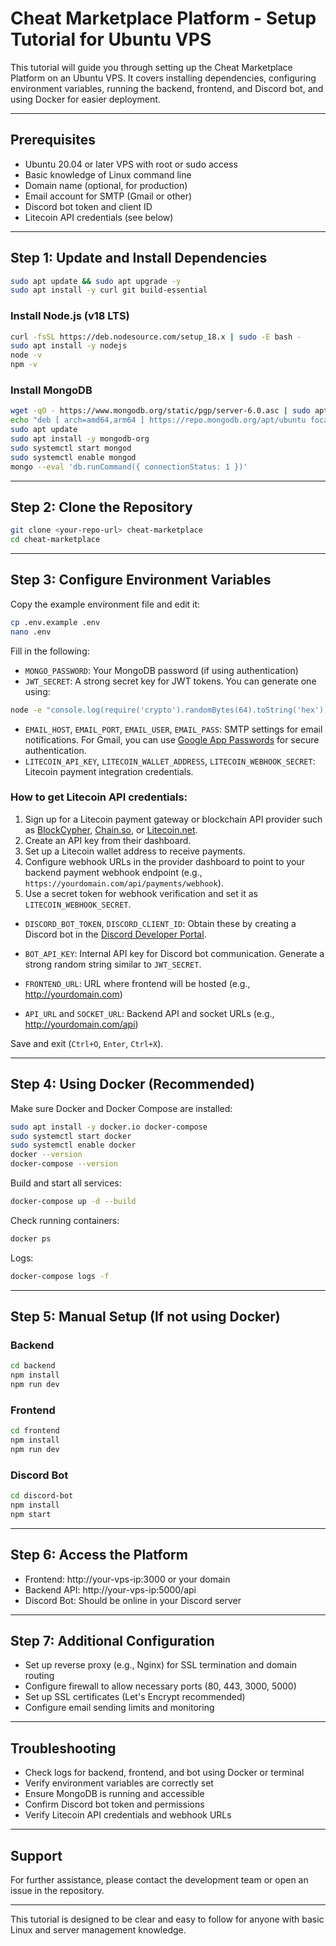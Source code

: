 # Cheat Marketplace Platform - Setup Tutorial for Ubuntu VPS

This tutorial will guide you through setting up the Cheat Marketplace Platform on an Ubuntu VPS. It covers installing dependencies, configuring environment variables, running the backend, frontend, and Discord bot, and using Docker for easier deployment.

---

## Prerequisites

- Ubuntu 20.04 or later VPS with root or sudo access
- Basic knowledge of Linux command line
- Domain name (optional, for production)
- Email account for SMTP (Gmail or other)
- Discord bot token and client ID
- Litecoin API credentials (see below)

---

## Step 1: Update and Install Dependencies

```bash
sudo apt update && sudo apt upgrade -y
sudo apt install -y curl git build-essential
```

### Install Node.js (v18 LTS)

```bash
curl -fsSL https://deb.nodesource.com/setup_18.x | sudo -E bash -
sudo apt install -y nodejs
node -v
npm -v
```

### Install MongoDB

```bash
wget -qO - https://www.mongodb.org/static/pgp/server-6.0.asc | sudo apt-key add -
echo "deb [ arch=amd64,arm64 ] https://repo.mongodb.org/apt/ubuntu focal/mongodb-org/6.0 multiverse" | sudo tee /etc/apt/sources.list.d/mongodb-org-6.0.list
sudo apt update
sudo apt install -y mongodb-org
sudo systemctl start mongod
sudo systemctl enable mongod
mongo --eval 'db.runCommand({ connectionStatus: 1 })'
```

---

## Step 2: Clone the Repository

```bash
git clone <your-repo-url> cheat-marketplace
cd cheat-marketplace
```

---

## Step 3: Configure Environment Variables

Copy the example environment file and edit it:

```bash
cp .env.example .env
nano .env
```

Fill in the following:

- `MONGO_PASSWORD`: Your MongoDB password (if using authentication)
- `JWT_SECRET`: A strong secret key for JWT tokens. You can generate one using:

```bash
node -e "console.log(require('crypto').randomBytes(64).toString('hex'))"
```

- `EMAIL_HOST`, `EMAIL_PORT`, `EMAIL_USER`, `EMAIL_PASS`: SMTP settings for email notifications. For Gmail, you can use [Google App Passwords](https://support.google.com/accounts/answer/185833) for secure authentication.
- `LITECOIN_API_KEY`, `LITECOIN_WALLET_ADDRESS`, `LITECOIN_WEBHOOK_SECRET`: Litecoin payment integration credentials.

### How to get Litecoin API credentials:

1. Sign up for a Litecoin payment gateway or blockchain API provider such as [BlockCypher](https://www.blockcypher.com/), [Chain.so](https://chain.so/), or [Litecoin.net](https://litecoin.net/).
2. Create an API key from their dashboard.
3. Set up a Litecoin wallet address to receive payments.
4. Configure webhook URLs in the provider dashboard to point to your backend payment webhook endpoint (e.g., `https://yourdomain.com/api/payments/webhook`).
5. Use a secret token for webhook verification and set it as `LITECOIN_WEBHOOK_SECRET`.

- `DISCORD_BOT_TOKEN`, `DISCORD_CLIENT_ID`: Obtain these by creating a Discord bot in the [Discord Developer Portal](https://discord.com/developers/applications).
- `BOT_API_KEY`: Internal API key for Discord bot communication. Generate a strong random string similar to `JWT_SECRET`.

- `FRONTEND_URL`: URL where frontend will be hosted (e.g., http://yourdomain.com)
- `API_URL` and `SOCKET_URL`: Backend API and socket URLs (e.g., http://yourdomain.com/api)

Save and exit (`Ctrl+O`, `Enter`, `Ctrl+X`).

---

## Step 4: Using Docker (Recommended)

Make sure Docker and Docker Compose are installed:

```bash
sudo apt install -y docker.io docker-compose
sudo systemctl start docker
sudo systemctl enable docker
docker --version
docker-compose --version
```

Build and start all services:

```bash
docker-compose up -d --build
```

Check running containers:

```bash
docker ps
```

Logs:

```bash
docker-compose logs -f
```

---

## Step 5: Manual Setup (If not using Docker)

### Backend

```bash
cd backend
npm install
npm run dev
```

### Frontend

```bash
cd frontend
npm install
npm run dev
```

### Discord Bot

```bash
cd discord-bot
npm install
npm start
```

---

## Step 6: Access the Platform

- Frontend: http://your-vps-ip:3000 or your domain
- Backend API: http://your-vps-ip:5000/api
- Discord Bot: Should be online in your Discord server

---

## Step 7: Additional Configuration

- Set up reverse proxy (e.g., Nginx) for SSL termination and domain routing
- Configure firewall to allow necessary ports (80, 443, 3000, 5000)
- Set up SSL certificates (Let's Encrypt recommended)
- Configure email sending limits and monitoring

---

## Troubleshooting

- Check logs for backend, frontend, and bot using Docker or terminal
- Verify environment variables are correctly set
- Ensure MongoDB is running and accessible
- Confirm Discord bot token and permissions
- Verify Litecoin API credentials and webhook URLs

---

## Support

For further assistance, please contact the development team or open an issue in the repository.

---

This tutorial is designed to be clear and easy to follow for anyone with basic Linux and server management knowledge.
